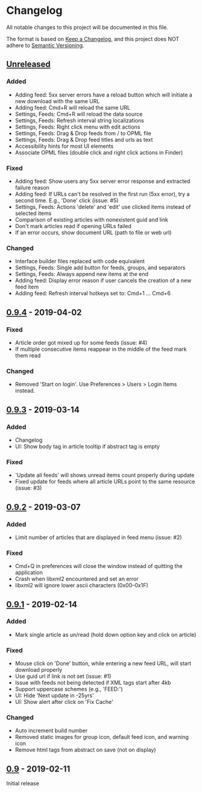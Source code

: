 # Changelog
All notable changes to this project will be documented in this file.

The format is based on [Keep a Changelog](https://keepachangelog.com/en/1.0.0/),
and this project does NOT adhere to [Semantic Versioning](https://semver.org/spec/v2.0.0.html).


## [Unreleased]
### Added
- Adding feed: 5xx server errors have a reload button which will initiate a new download with the same URL
- Adding feed: Cmd+R will reload the same URL
- Settings, Feeds: Cmd+R will reload the data source
- Settings, Feeds: Refresh interval string localizations
- Settings, Feeds: Right click menu with edit actions
- Settings, Feeds: Drag & Drop feeds from / to OPML file
- Settings, Feeds: Drag & Drop feed titles and urls as text
- Accessibility hints for most UI elements
- Associate OPML files (double click and right click actions in Finder) 

### Fixed
- Adding feed: Show users any 5xx server error response and extracted failure reason
- Adding feed: If URLs can't be resolved in the first run (5xx error), try a second time. E.g., 'Done' click (issue: #5)
- Settings, Feeds: Actions 'delete' and 'edit' use clicked items instead of selected items
- Comparison of existing articles with nonexistent guid and link
- Don't mark articles read if opening URLs failed
- If an error occurs, show document URL (path to file or web url)

### Changed
- Interface builder files replaced with code equivalent
- Settings, Feeds: Single add button for feeds, groups, and separators
- Settings, Feeds: Always append new items at the end
- Adding feed: Display error reason if user cancels the creation of a new feed item
- Adding feed: Refresh interval hotkeys set to: Cmd+1 … Cmd+6


## [0.9.4] - 2019-04-02
### Fixed
- Article order got mixed up for some feeds (issue: #4)
- If multiple consecutive items reappear in the middle of the feed mark them read

### Changed
- Removed 'Start on login'. Use Preferences > Users > Login Items instead.


## [0.9.3] - 2019-03-14
### Added
- Changelog
- UI: Show body tag in article tooltip if abstract tag is empty

### Fixed
- 'Update all feeds' will shows unread items count properly during update
- Fixed update for feeds where all article URLs point to the same resource (issue: #3)


## [0.9.2] - 2019-03-07
### Added
- Limit number of articles that are displayed in feed menu (issue: #2)

### Fixed
- Cmd+Q in preferences will close the window instead of quitting the application
- Crash when libxml2 encountered and set an error
- libxml2 will ignore lower ascii characters (0x00–0x1F)


## [0.9.1] - 2019-02-14
### Added
- Mark single article as un/read (hold down option key and click on article)

### Fixed
- Mouse click on 'Done' button, while entering a new feed URL, will start download properly
- Use guid url if link is not set (issue: #1)
- Issue with feeds not being detected if XML tags start after 4kb
- Support uppercase schemes (e.g., 'FEED:')
- UI: Hide 'Next update in -25yrs'
- UI: Show alert after click on 'Fix Cache'

### Changed
- Auto increment build number
- Removed static images for group icon, default feed icon, and warning icon
- Remove html tags from abstract on save (not on display)


## [0.9] - 2019-02-11
Initial release


[Unreleased]: https://github.com/relikd/baRSS/compare/v0.9.4...HEAD
[0.9.4]: https://github.com/relikd/baRSS/compare/v0.9.3...v0.9.4
[0.9.3]: https://github.com/relikd/baRSS/compare/v0.9.2...v0.9.3
[0.9.2]: https://github.com/relikd/baRSS/compare/v0.9.1...v0.9.2
[0.9.1]: https://github.com/relikd/baRSS/compare/v0.9...v0.9.1
[0.9]: https://github.com/relikd/baRSS/compare/e1f36514a8aa2d5fb9a575b6eb19adc2ce4a04d9...v0.9
